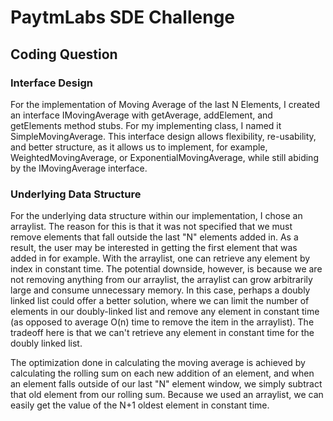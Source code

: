 # PaytmLabs SDE Challenge

## Coding Question

### Interface Design

For the implementation of Moving Average of the last N Elements, I created an interface IMovingAverage with getAverage, addElement, and getElements method stubs. For my implementing class, I named it SimpleMovingAverage. This interface design allows flexibility, re-usability, and better structure, as it allows us to implement, for example, WeightedMovingAverage, or ExponentialMovingAverage, while still abiding by the IMovingAverage interface.

### Underlying Data Structure

For the underlying data structure within our implementation, I chose an arraylist. The reason for this is that it was not specified that we must remove elements that fall outside the last "N" elements added in. As a result, the user may be interested in getting the first element that was added in for example. With the arraylist, one can retrieve any element by index in constant time. The potential downside, however, is because we are not removing anything from our arraylist, the arraylist can grow arbitrarily large and consume unnecessary memory. In this case, perhaps a doubly linked list could offer a better solution, where we can limit the number of elements in our doubly-linked list and remove any element in constant time (as opposed to average O(n) time to remove the item in the arraylist). The tradeoff here is that we can't retrieve any element in constant time for the doubly linked list.

The optimization done in calculating the moving average is achieved by calculating the rolling sum on each new addition of an element, and when an element falls outside of our last "N" element window, we simply subtract that old element from our rolling sum. Because we used an arraylist, we can easily get the value of the N+1 oldest element in constant time.
